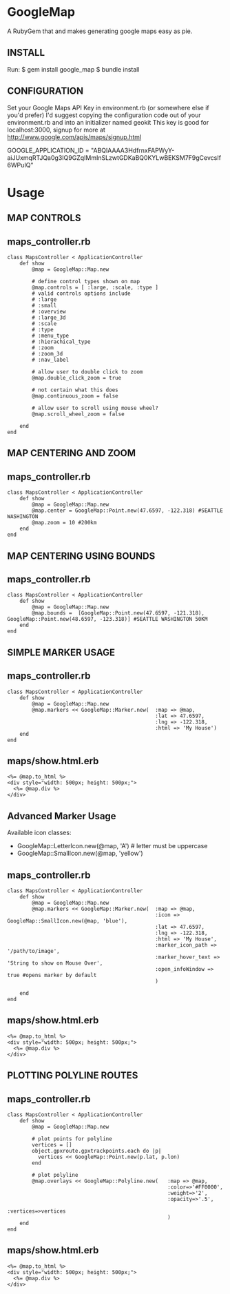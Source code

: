 # GoogleMap

A RubyGem that and makes generating google maps easy as pie.

INSTALL
-------

Run:
    $ gem install google_map
    $ bundle install

CONFIGURATION
-------------

  Set your Google Maps API Key in environment.rb (or somewhere else if you'd prefer)
	I'd suggest copying the configuration code out of your environment.rb and into an initializer named geokit
  This key is good for localhost:3000, signup for more at http://www.google.com/apis/maps/signup.html
  
  GOOGLE_APPLICATION_ID = "ABQIAAAA3HdfrnxFAPWyY-aiJUxmqRTJQa0g3IQ9GZqIMmInSLzwtGDKaBQ0KYLwBEKSM7F9gCevcsIf6WPuIQ"

# Usage

MAP CONTROLS
------------

maps_controller.rb
--------------------------

    class MapsController < ApplicationController
    	def	show
    		@map = GoogleMap::Map.new
	
    		# define control types shown on map
    		@map.controls = [ :large, :scale, :type ]
    		# valid controls options include
    		# :large 
    		# :small 
    		# :overview
    		# :large_3d
    		# :scale
    		# :type
    		# :menu_type
    		# :hierachical_type
    		# :zoom
    		# :zoom_3d
    		# :nav_label
        	
    		# allow user to double click to zoom
    		@map.double_click_zoom = true
	
    		# not certain what this does
    		@map.continuous_zoom = false
	
    		# allow user to scroll using mouse wheel?
    		@map.scroll_wheel_zoom = false
	
    	end
    end

MAP CENTERING AND ZOOM
----------------------

maps_controller.rb
------------------

    class MapsController < ApplicationController
    	def	show
    		@map = GoogleMap::Map.new
    		@map.center = GoogleMap::Point.new(47.6597, -122.318) #SEATTLE WASHINGTON
    		@map.zoom = 10 #200km
    	end
    end

MAP CENTERING USING BOUNDS
--------------------------

maps_controller.rb
--------------------------
    class MapsController < ApplicationController
    	def	show
    		@map = GoogleMap::Map.new
    		@map.bounds =  [GoogleMap::Point.new(47.6597, -121.318), GoogleMap::Point.new(48.6597, -123.318)] #SEATTLE WASHINGTON 50KM
    	end
    end


SIMPLE MARKER USAGE
-------------------

maps_controller.rb
--------------------------
    class MapsController < ApplicationController
    	def	show
    		@map = GoogleMap::Map.new
      		@map.markers << GoogleMap::Marker.new(	:map => @map, 
                                         			:lat => 47.6597, 
                                         			:lng => -122.318,
                                         			:html => 'My House')
    	end
    end

maps/show.html.erb
-------------------------
    <%= @map.to_html %>
    <div style="width: 500px; height: 500px;">
      <%= @map.div %>
    </div>


Advanced Marker Usage
---------------------

Available icon classes:
* GoogleMap::LetterIcon.new(@map, 'A') # letter must be uppercase
* GoogleMap::SmallIcon.new(@map, 'yellow')

maps_controller.rb
--------------------------
    class MapsController < ApplicationController
    	def	show
    		@map = GoogleMap::Map.new
      		@map.markers << GoogleMap::Marker.new(	:map => @map, 
    												:icon => GoogleMap::SmallIcon.new(@map, 'blue'),
    												:lat => 47.6597, 
    												:lng => -122.318,
    												:html => 'My House',
    												:marker_icon_path => '/path/to/image',
    												:marker_hover_text => 'String to show on Mouse Over',
    												:open_infoWindow => true #opens marker by default
    												)
  
    	end
    end

maps/show.html.erb
-------------------------
    <%= @map.to_html %>
    <div style="width: 500px; height: 500px;">
      <%= @map.div %>
    </div>


PLOTTING POLYLINE ROUTES
------------------------

maps_controller.rb
------------------
    class MapsController < ApplicationController
    	def	show
    		@map = GoogleMap::Map.new
  		
    		# plot points for polyline
            vertices = []
            object.gpxroute.gpxtrackpoints.each do |p|
              vertices << GoogleMap::Point.new(p.lat, p.lon)
            end
		
      		# plot polyline
    		@map.overlays << GoogleMap::Polyline.new(	:map => @map, 
    													:color=>'#FF0000', 
    													:weight=>'2', 
    													:opacity=>'.5', 
    													:vertices=>vertices
    													)
    	end
    end

maps/show.html.erb
-------------------------
    <%= @map.to_html %>
    <div style="width: 500px; height: 500px;">
      <%= @map.div %>
    </div>
